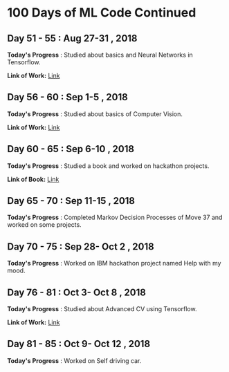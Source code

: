 # 100 Days of ML Code Continued

## Day 51 - 55 : Aug 27-31 , 2018
 
**Today's Progress** : Studied about basics and Neural Networks in Tensorflow.

**Link of Work:**   [Link](https://github.com/ratansingh98/100_Days_of_ML_Code_Continued/tree/master/Days/Tensorflow)

## Day 56 - 60 : Sep 1-5 , 2018
 
**Today's Progress** : Studied about basics of Computer Vision.

**Link of Work:**   [Link](https://github.com/ratansingh98/100_Days_of_ML_Code_Continued/tree/master/Days/Computer%20Vision)

## Day 60 - 65 : Sep 6-10 , 2018
 
**Today's Progress** : Studied a book and worked on hackathon projects.

**Link of Book:**   [Link](https://www.flipkart.com/introduction-artificial-neural-networks-pb-1st/p/itmdytkttpthxyvj?gclid=CjwKCAjwrNjcBRA3EiwAIIOvq__cArGHYFr5mG-ziBR7Shpw9uo8kp49CE56Tt4q2FcyHFmGTjDpPRoCj9QQAvD_BwE&pid=9788125914259&lid=LSTBOK9788125914259XMMQX6&marketplace=FLIPKART&cmpid=content_book_8965229628_gmc_pla&tgi=sem,1,G,11214002,g,search,,291072750917,1o2,,,c,,,,,,,&s_kwcid=AL!739!3!291072750917!!!g!295092701166!&ef_id=W1gwPwAAAIMICRCq:20180910151712:s)

## Day 65 - 70 : Sep 11-15 , 2018
 
**Today's Progress** : Completed Markov Decision Processes of Move 37 and worked on some projects.

## Day 70 - 75 : Sep 28- Oct 2 , 2018
 
**Today's Progress** : Worked on IBM hackathon project named Help with my mood.

## Day 76 - 81 : Oct 3- Oct 8 , 2018
 
**Today's Progress** : Studied about Advanced CV using Tensorflow.

**Link of Work:**   [Link](https://github.com/ratansingh98/100_Days_of_ML_Code_Continued/tree/master/Days/Computer%20Vision)


## Day 81 - 85 : Oct 9- Oct 12 , 2018
 
**Today's Progress** : Worked on Self driving car.

